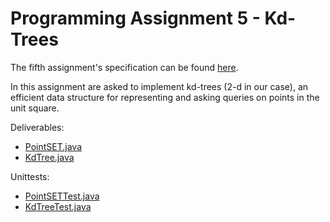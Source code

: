 # Programming Assignment 5 - Kd-Trees
                             

The fifth assignment's specification can be found [here](http://coursera.cs.princeton.edu/algs4/assignments/kdtree.html).

In this assignment are asked to implement kd-trees (2-d in our case), an efficient data structure for representing and asking queries on points in the unit square. 


Deliverables:

* [PointSET.java](src/PointSET.java)
* [KdTree.java](src/KdTree.java)

Unittests:

* [PointSETTest.java](test/PointSETTest.java)
* [KdTreeTest.java](test/KdTreeTest.java)
